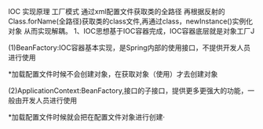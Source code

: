 IOC 实现原理 工厂模式  通过xml配置文件获取类的全路径  再根据反射的Class.forName(全路径)获取类的class文件,再通过class，newInstance()实例化对象  从而实现解耦。
1、IOC思想基于IOC容器完成，IOC容器底层就是对象工厂J


(1)BeanFactory:IOC容器基本实现，是Spring内部的使用接口，不提供开发人员进行使用

*加载配置文件时候不会创建对象，在获取对象（使用）才去创建对象


(2)ApplicationContext:BeanFactory,接口的子接口，提供更多更强大的功能，一般由开发人员进行使用

*加载配置文件时候就会把在配置文件对象进行创建·



